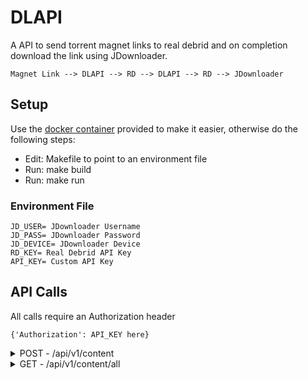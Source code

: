# DLAPI
A API to send torrent magnet links to real debrid and on completion download the
link using JDownloader.
```
Magnet Link --> DLAPI --> RD --> DLAPI --> RD --> JDownloader
```

## Setup
Use the [docker container](https://hub.docker.com/repository/docker/pocable/dlapi)
provided to make it easier, otherwise do the following steps:
* Edit: Makefile to point to an environment file
* Run: make build
* Run: make run

### Environment File
```
JD_USER= JDownloader Username
JD_PASS= JDownloader Password
JD_DEVICE= JDownloader Device
RD_KEY= Real Debrid API Key
API_KEY= Custom API Key
```

## API Calls
All calls require an Authorization header </br>
```
{'Authorization': API_KEY here}
```

<details>
<summary>POST - /api/v1/content</summary>
Adds the ID to the monitored list, when the ID is done downloading auto send to JDownloader to be downloaded to the provided path.
</br>
<code>
{
    'magnet_url': A magnet url you want to download
    'path': Download path on server
}
</code>
</details>

<details>
<summary>GET - /api/v1/content/all</summary>
Get a list of all monitored Real Debrid ID's and their download path.
</details>